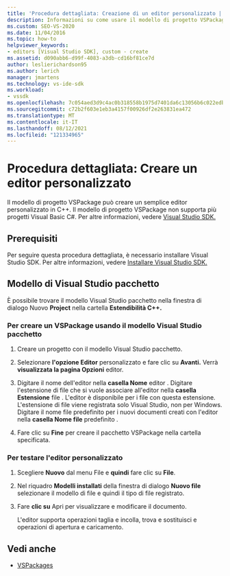 ```yaml
---
title: 'Procedura dettagliata: Creazione di un editor personalizzato | Microsoft Docs'
description: Informazioni su come usare il modello di progetto VSPackage per creare un semplice editor personalizzato in C++ usando questa procedura dettagliata.
ms.custom: SEO-VS-2020
ms.date: 11/04/2016
ms.topic: how-to
helpviewer_keywords:
- editors [Visual Studio SDK], custom - create
ms.assetid: d090abb6-d99f-4083-a3db-cd16bf81ce7d
author: leslierichardson95
ms.author: lerich
manager: jmartens
ms.technology: vs-ide-sdk
ms.workload:
- vssdk
ms.openlocfilehash: 7c054aed3d9c4ac0b318558b1975d7401da6c13056b6c022edb37e6f3a69579f
ms.sourcegitcommit: c72b2f603e1eb3a4157f00926df2e263831ea472
ms.translationtype: MT
ms.contentlocale: it-IT
ms.lasthandoff: 08/12/2021
ms.locfileid: "121334965"
---
```

# <a name="walkthrough-create-a-custom-editor"></a>Procedura dettagliata: Creare un editor personalizzato
Il modello di progetto VSPackage può creare un semplice editor personalizzato in C++. Il modello di progetto VSPackage non supporta più progetti Visual Basic C#. Per altre informazioni, vedere [Visual Studio SDK.](../extensibility/visual-studio-sdk.md)

## <a name="prerequisites"></a>Prerequisiti
 Per seguire questa procedura dettagliata, è necessario installare Visual Studio SDK. Per altre informazioni, vedere [Installare Visual Studio SDK.](../extensibility/installing-the-visual-studio-sdk.md)

## <a name="the-visual-studio-package-project-template"></a>Modello di Visual Studio pacchetto
 È possibile trovare il modello Visual Studio pacchetto nella finestra di dialogo Nuovo **Project** nella cartella **Estendibilità C++.**

### <a name="to-create-a-vspackage-using-the-visual-studio-package-template"></a>Per creare un VSPackage usando il modello Visual Studio pacchetto

1. Creare un progetto con il modello Visual Studio pacchetto.

2. Selezionare **l'opzione Editor** personalizzato e fare clic su **Avanti.** Verrà **visualizzata la pagina Opzioni** editor.

3. Digitare il nome dell'editor nella **casella Nome** editor . Digitare l'estensione di file che si vuole associare all'editor nella **casella Estensione** file . L'editor è disponibile per i file con questa estensione. L'estensione di file viene registrata solo Visual Studio, non per Windows. Digitare il nome file predefinito per i nuovi documenti creati con l'editor nella **casella Nome file** predefinito .

4. Fare clic su **Fine** per creare il pacchetto VSPackage nella cartella specificata.

### <a name="to-test-your-custom-editor"></a>Per testare l'editor personalizzato

1. Scegliere **Nuovo** dal menu File e **quindi** fare clic su **File**.

2. Nel riquadro **Modelli installati** della finestra di dialogo **Nuovo file** selezionare il modello di file e quindi il tipo di file registrato.

3. Fare **clic su** Apri per visualizzare e modificare il documento.

     L'editor supporta operazioni taglia e incolla, trova e sostituisci e operazioni di apertura e caricamento.

## <a name="see-also"></a>Vedi anche
- [VSPackages](../extensibility/internals/vspackages.md)
